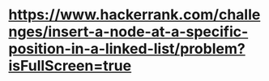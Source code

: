 # https://www.hackerrank.com/challenges/insert-a-node-at-a-specific-position-in-a-linked-list/problem?isFullScreen=true

